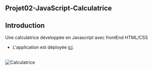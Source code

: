 ## Projet02-JavaScript-Calculatrice

## Introduction
Une calculatrice développée en Javascript avec frontEnd HTML/CSS
- L'application est déployée [ici](http://dev.dagdemir.fr/js/01/).

</br><img src="https://i.imgur.com/rqscgIY.jpeg" alt="Calculatrice"/>
